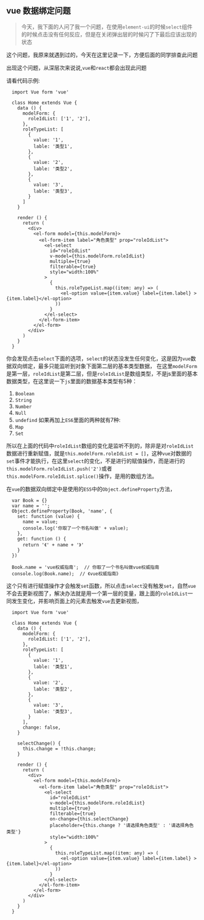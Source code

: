 ## vue 数据绑定问题

> 今天，我下面的人问了我一个问题，在使用`element-ui`的时候`select`组件的时候点击没有任何反应，但是在关闭弹出层的时候闪了下最后应该出现的状态

这个问题，我原来就遇到过的，今天在这里记录一下，方便后面的同学排查此问题

出现这个问题，从深层次来说说,`vue`和`react`都会出现此问题

请看代码示例:
```
  import Vue form 'vue'

  class Home extends Vue {
    data () {
      modelForm: {
        roleIdList: ['1', '2'],
      },
      roleTypeList: [
        {
          value: '1',
          lable: '类型1',
        },
        {
          value: '2',
          lable: '类型2',
        },
        {
          value: '3',
          lable: '类型3',
        }
      ]
    }

    render () {
      return (
        <div>
          <el-form model={this.modelForm}>
            <el-form-item label="角色类型" prop="roleIdList">
              <el-select
                id="roleIdList"
                v-model={this.modelForm.roleIdList}
                multiple={true}
                filterable={true}
                style="width:100%"
              >
                {
                  this.roleTypeList.map((item: any) => (
                    <el-option value={item.value} label={item.label} >{item.label}</el-option>
                  ))
                }
              </el-select>
            </el-form-item>
          </el-form>
        </div>
      )
    }
  }
```

你会发现点击`select`下面的选项，`select`的状态没发生任何变化，这是因为`vue`数据双向绑定，最多只能监听到对象下面第二层的基本类型数据，
在这里`modelForm`是第一层，`roleIdList`是第二层，但是`roleIdList`是数组类型，不是js里面的基本数据类型，在这里说一下`js`里面的数据基本类型有5种：
1. `Boolean`
2. `String`
3. `Number`
4. `Null`
5. `undefind`
如果再加上`ES6`里面的两种就有7种:
1. `Map`
2. `Set`

所以在上面的代码中`roleIdList`数组的变化是监听不到的，除非是对`roleIdList`数据进行重新赋值，就是`this.modelForm.roleIdList = []`，这种`vue`对数据的`set`事件才能执行，在这里`select`的变化，不是进行的赋值操作，而是进行的`this.modelForm.roleIdList.push('2')`或者`this.modelForm.roleIdList.splice()`操作，是用的数组方法。

在`vue`的数据双向绑定中是使用的`ES5`中的`Object.defineProperty`方法，
```
  var Book = {}
  var name = '';
  Object.defineProperty(Book, 'name', {
    set: function (value) {
      name = value;
      console.log('你取了一个书名叫做' + value);
    },
    get: function () {
      return '《' + name + '》'
    }
  })
  
  Book.name = 'vue权威指南';  // 你取了一个书名叫做vue权威指南
  console.log(Book.name);  // 《vue权威指南》
```

这个只有进行赋值操作才会触发`set`函数，所以点击`select`没有触发`set`，自然`vue`不会去更新视图了，解决办法就是用一个第一层的变量，跟上面的`roleIdList`一同发生变化，并影响页面上的元素去触发`vue`去更新视图，

```
  import Vue form 'vue'

  class Home extends Vue {
    data () {
      modelForm: {
        roleIdList: ['1', '2'],
      },
      roleTypeList: [
        {
          value: '1',
          lable: '类型1',
        },
        {
          value: '2',
          lable: '类型2',
        },
        {
          value: '3',
          lable: '类型3',
        }
      ],
      change: false,
    }

    selectChange() {
      this.change = !this.change;
    }

    render () {
      return (
        <div>
          <el-form model={this.modelForm}>
            <el-form-item label="角色类型" prop="roleIdList">
              <el-select
                id="roleIdList"
                v-model={this.modelForm.roleIdList}
                multiple={true}
                filterable={true}
                on-change={this.selectChange}
                placeholder={this.change ? '请选择角色类型' : '请选择角色类型'}
                style="width:100%"
              >
                {
                  this.roleTypeList.map((item: any) => (
                    <el-option value={item.value} label={item.label} >{item.label}</el-option>
                  ))
                }
              </el-select>
            </el-form-item>
          </el-form>
        </div>
      )
    }
  }
```